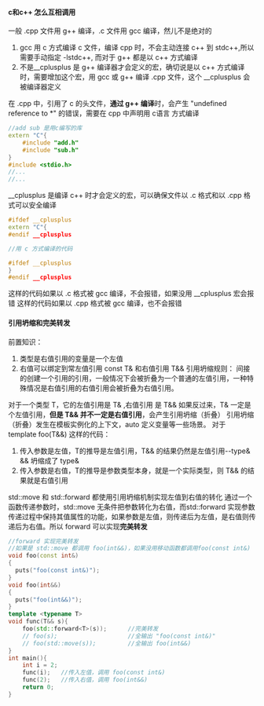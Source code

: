 
#### c和c++ 怎么互相调用
一般 .cpp 文件用 g++ 编译，.c 文件用 gcc 编译，然儿不是绝对的
1. gcc 用 c 方式编译 c 文件，编译 cpp 时，不会主动连接 c++ 到 stdc++,所以需要手动指定 -lstdc++, 而对于 g++ 都是以 c++ 方式编译
2. 不是__cplusplus 是 g++ 编译器才会定义的宏，确切说是以 c++ 方式编译时，需要增加这个宏，用 gcc 或 g++ 编译 .cpp 文件，这个 __cplusplus 会被编译器定义

在 .cpp 中，引用了 c 的头文件，**通过 g++ 编译**时，会产生 "undefined reference to *" 的错误，需要在 cpp 中声明用 c语言 方式编译
```cpp
//add sub 是用c编写的库
extern "C"{
    #include "add.h"
    #include "sub.h"
}
#include <stdio.h>
//...
//...
```
__cplusplus 是编译 c++ 时才会定义的宏，可以确保文件以 .c 格式和以 .cpp 格式可以安全编译
```cpp
#ifdef __cplusplus
extern "C"{
#endif __cplusplus

//用 c 方式编译的代码

#ifdef __cplusplus
}
#endif __cplusplus
```
这样的代码如果以 .c 格式被 gcc 编译，不会报错，如果没用 __cplusplus 宏会报错
这样的代码如果以 .cpp 格式被 gcc 编译，也不会报错

#### 引用坍缩和完美转发
前置知识：
1. 类型是右值引用的变量是一个左值
2. 右值可以绑定到常左值引用 const T& 和右值引用 T&&
引用坍缩规则：
间接的创建一个引用的引用，一般情况下会被折叠为一个普通的左值引用，一种特殊情况是右值引用的右值引用会被折叠为右值引用。

对于一个类型 T，它的左值引用是 T& ,右值引用 是 T&& 
如果反过来，T& 一定是个左值引用，**但是 T&& 并不一定是右值引用**，会产生引用坍缩（折叠）
引用坍缩（折叠）发生在模板实例化的上下文，auto 定义变量等一些场景。
对于 template<typename> foo(T&&) 这样的代码：
1. 传入参数是左值，T的推导是左值引用，T&& 的结果仍然是左值引用--type& && 坍缩成了 type&
2. 传入参数是右值，T的推导是参数类型本身，就是一个实际类型，则 T&& 的结果就是右值引用

std::move 和 std::forward 都使用引用坍缩机制实现左值到右值的转化
通过一个函数传递参数时，std::move 无条件把参数转化为右值，而std::forward 实现参数传递过程中保持其值属性的功能，如果参数是左值，则传递后为左值，是右值则传递后为右值。所以 forward 可以实现**完美转发**

```cpp
//forward 实现完美转发
//如果是 std::move 都调用 foo(int&&)，如果没用移动函数都调用foo(const int&)
void foo(const int&)
{
  puts("foo(const int&)");
}
void foo(int&&)
{
  puts("foo(int&&)");
}
template <typename T>
void func(T&& s){
    foo(std::forward<T>(s));      //完美转发
    // foo(s);                    //全输出 "foo(const int&)"
    // foo(std::move(s));         //全输出 foo(int&&)
}
int main(){
    int i = 2;
    func(i);   //传入左值，调用 foo(const int&)
    func(2);   //传入右值，调用 foo(int&&)            
    return 0;
}

```